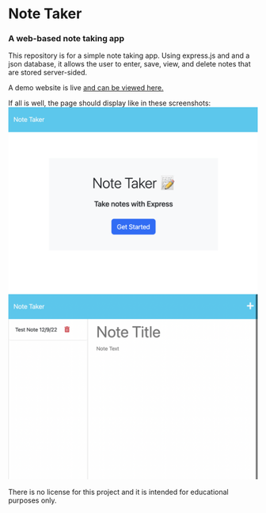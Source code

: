 # Note Taker
### A web-based note taking app

This repository is for a simple note taking app. Using express.js and and a json database, it allows the user to enter, save, view, and delete notes that are stored server-sided.

A demo website is live [and can be viewed here.](https://note-taking-app-leu6.onrender.com/)

If all is well, the page should display like in these screenshots:
![screenshot of the rendered page](./screenshot1.png)
![screenshot of the rendered page](./screenshot2.png)

There is no license for this project and it is intended for educational purposes only.

